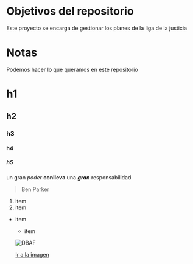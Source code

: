 # Objetivos del repositorio

Este proyecto se encarga de gestionar los planes de la liga de la justicia

# Notas

Podemos hacer lo que queramos en este repositorio

# h1
## h2
### h3
#### h4
##### h5

un gran _poder_ **conlleva** una **_gran_** responsabilidad
>Ben Parker

 1. item
 2. item
   
 * item
   * item 
   
   ![DBAF](https://eda.europa.eu/images/default-source/images/cyber.jpg)
   
    [Ir a la imagen](https://eda.europa.eu/images/default-source/images/cyber.jpg)
